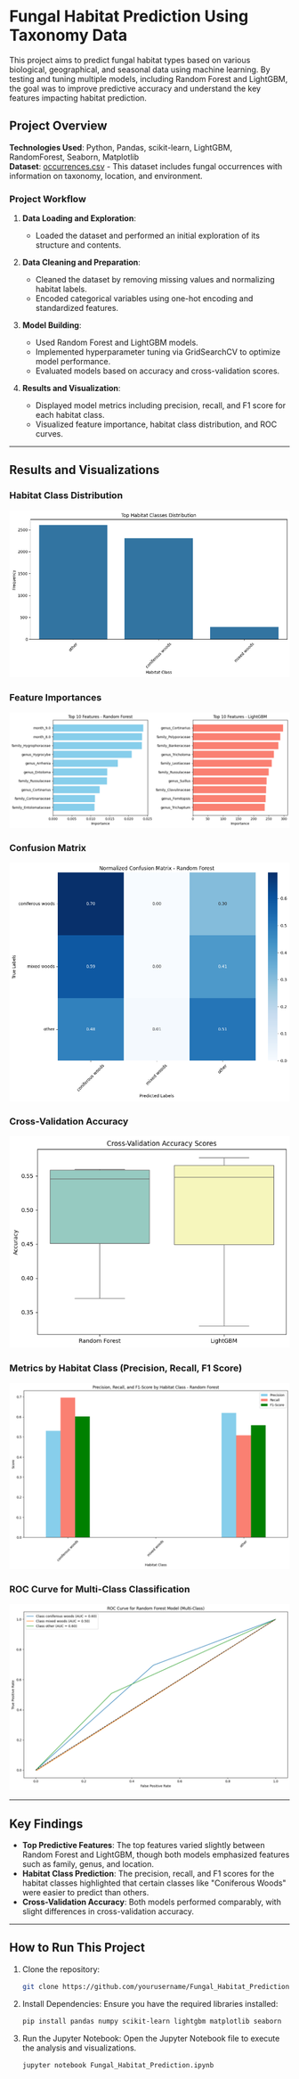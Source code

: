 # Fungal Habitat Prediction Using Taxonomy Data

This project aims to predict fungal habitat types based on various biological, geographical, and seasonal data using machine learning. By testing and tuning multiple models, including Random Forest and LightGBM, the goal was to improve predictive accuracy and understand the key features impacting habitat prediction.

## Project Overview

**Technologies Used**: Python, Pandas, scikit-learn, LightGBM, RandomForest, Seaborn, Matplotlib  
**Dataset**: [occurrences.csv](occurrences.csv) - This dataset includes fungal occurrences with information on taxonomy, location, and environment.

### Project Workflow

1. **Data Loading and Exploration**: 
   - Loaded the dataset and performed an initial exploration of its structure and contents.

2. **Data Cleaning and Preparation**: 
   - Cleaned the dataset by removing missing values and normalizing habitat labels.
   - Encoded categorical variables using one-hot encoding and standardized features.

3. **Model Building**: 
   - Used Random Forest and LightGBM models.
   - Implemented hyperparameter tuning via GridSearchCV to optimize model performance.
   - Evaluated models based on accuracy and cross-validation scores.

4. **Results and Visualization**:
   - Displayed model metrics including precision, recall, and F1 score for each habitat class.
   - Visualized feature importance, habitat class distribution, and ROC curves.

---

## Results and Visualizations

### Habitat Class Distribution
![Habitat Distribution](images/habitat_distribution.png)

### Feature Importances
![Feature Importance - Random Forest](images/feature_importances.png)

### Confusion Matrix
![Confusion Matrix - Random Forest](images/confusion_matrix_rf.png)

### Cross-Validation Accuracy
![Cross-Validation Accuracy Scores](images/cv_accuracy.png)

### Metrics by Habitat Class (Precision, Recall, F1 Score)
![Metrics by Habitat Class](images/Precision%2C%20Recall%20and%20F1%20Score%20by%20Habitat%20Class%20-%20Random%20Forest.png)

### ROC Curve for Multi-Class Classification
![ROC Curve - Random Forest (Multi-Class)](images/ROC%20Curve%20for%20Random%20Forset%20Model%20(Multi%20Class).png)

---

## Key Findings

- **Top Predictive Features**: The top features varied slightly between Random Forest and LightGBM, though both models emphasized features such as family, genus, and location.
- **Habitat Class Prediction**: The precision, recall, and F1 scores for the habitat classes highlighted that certain classes like "Coniferous Woods" were easier to predict than others.
- **Cross-Validation Accuracy**: Both models performed comparably, with slight differences in cross-validation accuracy.

---

## How to Run This Project

1. Clone the repository:
   ```bash
   git clone https://github.com/yourusername/Fungal_Habitat_Prediction.git

2. Install Dependencies: Ensure you have the required libraries installed:
   ```bash
   pip install pandas numpy scikit-learn lightgbm matplotlib seaborn
3. Run the Jupyter Notebook: Open the Jupyter Notebook file to execute the analysis and visualizations.
   ```bash
   jupyter notebook Fungal_Habitat_Prediction.ipynb

